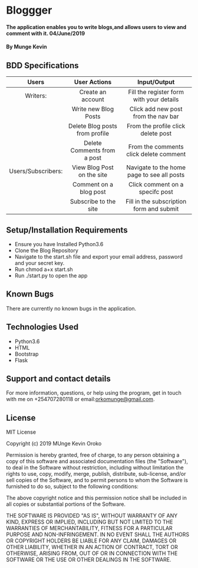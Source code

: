 # Bloggger

#### The application enables you to write blogs,and allows users to view and comment with it. 04/June/2019

#### By **Munge Kevin**

## BDD Specifications

|         Users            |       User Actions                |            Input/Output                     |
| :---------------------:  |   :--------------------------:    |  :---------------------------------------:  |
| Writers:                 |   Create an account               | Fill the register form with your details    |
|                          |   Write new Blog Posts            | Click add new post from the nav bar         |
|                          |   Delete Blog posts from profile  | From the profile click delete post          |
|                          |   Delete Comments from a post     | From the comments click delete comment      |
| Users/Subscribers:       |   View Blog Post on the site      | Navigate to the home page to see all posts  |
|                          |   Comment on a blog post          | Click comment on a specifc post             |
|                          |   Subscribe to the site           | Fill in the subscription form and submit    |


## Setup/Installation Requirements
* Ensure you have Installed Python3.6
* Clone the Blog Repository
* Navigate to the start.sh file and export your email address, password and your secret key.
* Run chmod a+x start.sh
* Run ./start.py to open the app


## Known Bugs
There are currently no known bugs in the application.

## Technologies Used
* Python3.6
* HTML
* Bootstrap
* Flask

## Support and contact details
For more information, questions, or help using the program, get in touch with me on +254707280118 or email:orkomunge@gmail.com.

## License

MIT License

Copyright (c) 2019 MUnge Kevin Oroko

Permission is hereby granted, free of charge, to any person obtaining a copy of this software and associated documentation files (the "Software"), to deal in the Software without restriction, including without limitation the rights to use, copy, modify, merge, publish, distribute, sub-license, and/or sell copies of the Software, and to permit persons to whom the Software is furnished to do so, subject to the following conditions:

The above copyright notice and this permission notice shall be included in all copies or substantial portions of the Software.

THE SOFTWARE IS PROVIDED "AS IS", WITHOUT WARRANTY OF ANY KIND, EXPRESS OR IMPLIED, INCLUDING BUT NOT LIMITED TO THE WARRANTIES OF MERCHANTABILITY, FITNESS FOR A PARTICULAR PURPOSE AND NON-INFRINGEMENT. IN NO EVENT SHALL THE AUTHORS OR COPYRIGHT HOLDERS BE LIABLE FOR ANY CLAIM, DAMAGES OR OTHER LIABILITY, WHETHER IN AN ACTION OF CONTRACT, TORT OR OTHERWISE, ARISING FROM, OUT OF OR IN CONNECTION WITH THE SOFTWARE OR THE USE OR OTHER DEALINGS IN THE SOFTWARE.
